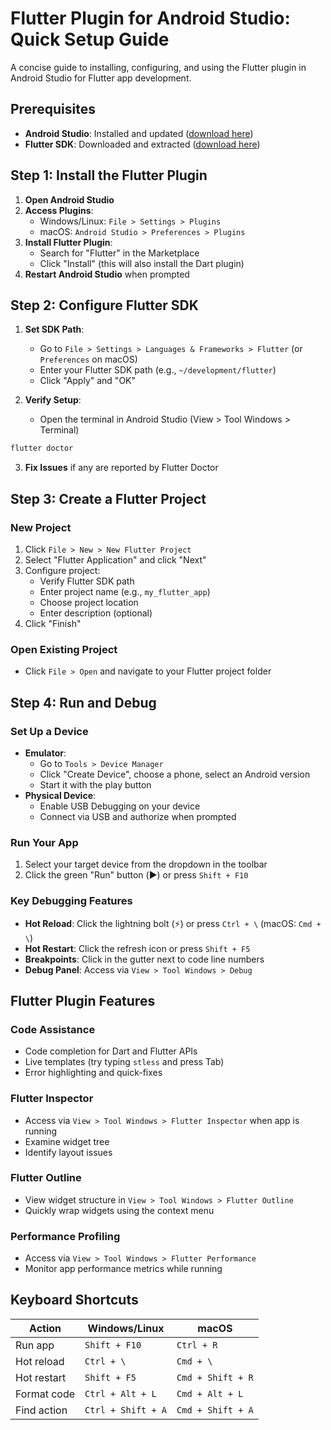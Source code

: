 # Flutter Plugin for Android Studio: Quick Setup Guide

A concise guide to installing, configuring, and using the Flutter plugin in Android Studio for Flutter app development.

## Prerequisites

- **Android Studio**: Installed and updated ([download here](https://developer.android.com/studio))
- **Flutter SDK**: Downloaded and extracted ([download here](https://flutter.dev/docs/get-started/install))

## Step 1: Install the Flutter Plugin

1. **Open Android Studio**
2. **Access Plugins**:
   - Windows/Linux: `File > Settings > Plugins`
   - macOS: `Android Studio > Preferences > Plugins`
3. **Install Flutter Plugin**:
   - Search for "Flutter" in the Marketplace
   - Click "Install" (this will also install the Dart plugin)
4. **Restart Android Studio** when prompted

## Step 2: Configure Flutter SDK

1. **Set SDK Path**:
   - Go to `File > Settings > Languages & Frameworks > Flutter` (or `Preferences` on macOS)
   - Enter your Flutter SDK path (e.g., `~/development/flutter`)
   - Click "Apply" and "OK"

2. **Verify Setup**:
   - Open the terminal in Android Studio (View > Tool Windows > Terminal)

```bash
flutter doctor
```

3. **Fix Issues** if any are reported by Flutter Doctor

## Step 3: Create a Flutter Project

### New Project
1. Click `File > New > New Flutter Project`
2. Select "Flutter Application" and click "Next"
3. Configure project:
   - Verify Flutter SDK path
   - Enter project name (e.g., `my_flutter_app`)
   - Choose project location
   - Enter description (optional)
4. Click "Finish"

### Open Existing Project
- Click `File > Open` and navigate to your Flutter project folder

## Step 4: Run and Debug

### Set Up a Device
- **Emulator**:
   - Go to `Tools > Device Manager`
   - Click "Create Device", choose a phone, select an Android version
   - Start it with the play button
- **Physical Device**:
   - Enable USB Debugging on your device
   - Connect via USB and authorize when prompted

### Run Your App
1. Select your target device from the dropdown in the toolbar
2. Click the green "Run" button (▶️) or press `Shift + F10`

### Key Debugging Features
- **Hot Reload**: Click the lightning bolt (⚡) or press `Ctrl + \` (macOS: `Cmd + \`)
- **Hot Restart**: Click the refresh icon or press `Shift + F5`
- **Breakpoints**: Click in the gutter next to code line numbers
- **Debug Panel**: Access via `View > Tool Windows > Debug`

## Flutter Plugin Features

### Code Assistance
- Code completion for Dart and Flutter APIs
- Live templates (try typing `stless` and press Tab)
- Error highlighting and quick-fixes

### Flutter Inspector
- Access via `View > Tool Windows > Flutter Inspector` when app is running
- Examine widget tree
- Identify layout issues

### Flutter Outline
- View widget structure in `View > Tool Windows > Flutter Outline`
- Quickly wrap widgets using the context menu

### Performance Profiling
- Access via `View > Tool Windows > Flutter Performance`
- Monitor app performance metrics while running

## Keyboard Shortcuts

| Action | Windows/Linux | macOS |
|--------|---------------|-------|
| Run app | `Shift + F10` | `Ctrl + R` |
| Hot reload | `Ctrl + \` | `Cmd + \` |
| Hot restart | `Shift + F5` | `Cmd + Shift + R` |
| Format code | `Ctrl + Alt + L` | `Cmd + Alt + L` |
| Find action | `Ctrl + Shift + A` | `Cmd + Shift + A` |
